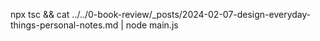 npx tsc && cat ../../0-book-review/_posts/2024-02-07-design-everyday-things-personal-notes.md | node main.js
